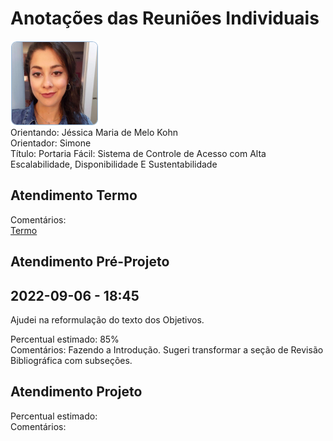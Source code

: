 # Anotações das Reuniões Individuais  

![foto](foto.png "foto")  
Orientando: Jéssica Maria de Melo Kohn  
Orientador: Simone  
Título: Portaria Fácil: Sistema de Controle de Acesso com Alta Escalabilidade, Disponibilidade E Sustentabilidade  

## Atendimento Termo  

Comentários:  
[Termo](Termo.pdf "Termo")  

## Atendimento Pré-Projeto  

## 2022-09-06 - 18:45

Ajudei na reformulação do texto dos Objetivos.  

Percentual estimado: 85%  
Comentários: Fazendo a Introdução. Sugeri transformar a seção de Revisão Bibliográfica com subseções.  

## Atendimento Projeto  

Percentual estimado:  
Comentários:  
